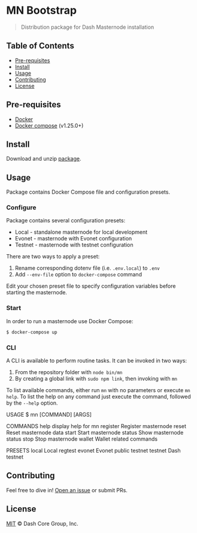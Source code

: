 # MN Bootstrap

> Distribution package for Dash Masternode installation

## Table of Contents

- [Pre-requisites](#Pre-requisites)
- [Install](#install)
- [Usage](#usage)
- [Contributing](#contributing)
- [License](#license)

## Pre-requisites

* [Docker](https://docs.docker.com/engine/installation/)
* [Docker compose](https://docs.docker.com/compose/install/) (v1.25.0+)

## Install

Download and unzip [package](https://github.com/dashevo/mn-bootstrap/archive/master.zip).

## Usage

Package contains Docker Compose file and configuration presets.

### Configure

Package contains several configuration presets:
 - Local - standalone masternode for local development
 - Evonet - masternode with Evonet configuration
 - Testnet - masternode with testnet configuration

There are two ways to apply a preset:
 1. Rename corresponding dotenv file (i.e. `.env.local`) to `.env`
 2. Add `--env-file` option to `docker-compose` command

Edit your chosen preset file to specify configuration variables before starting the masternode.

### Start

In order to run a masternode use Docker Compose:

```bash
$ docker-compose up
```

### CLI

A CLI is available to perform routine tasks. It can be invoked in two ways:
 1. From the repository folder with `node bin/mn`
 2. By creating a global link with `sudo npm link`, then invoking with `mn`

To list available commands, either run `mn` with no parameters or execute `mn help`. To list the help on any command just execute the command, followed by the `--help` option.

USAGE
  $ mn [COMMAND] [ARGS]

COMMANDS
  help      display help for mn
  register  Register masternode
  reset     Reset masternode data
  start     Start masternode
  status    Show masternode status
  stop      Stop masternode
  wallet    Wallet related commands

PRESETS
  local     Local regtest
  evonet    Evonet public testnet
  testnet   Dash testnet

## Contributing

Feel free to dive in! [Open an issue](https://github.com/dashevo/mn-bootstrap/issues/new) or submit PRs.

## License

[MIT](LICENSE) &copy; Dash Core Group, Inc.
